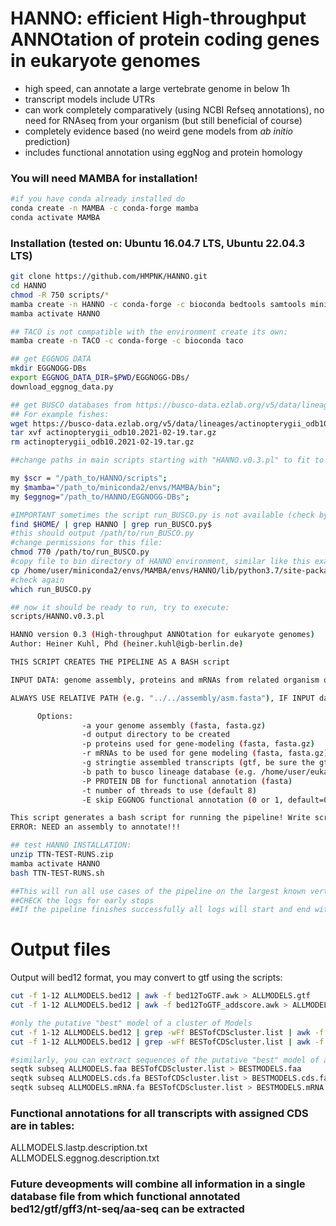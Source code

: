 

# HANNO: efficient High-throughput ANNOtation of protein coding genes in eukaryote genomes
* high speed, can annotate a large vertebrate genome in below 1h  
* transcript models include UTRs  
* can work completely comparatively (using NCBI Refseq annotations), no need for RNAseq from your organism (but still beneficial of course)  
* completely evidence based (no weird gene models from *ab initio* prediction)
* includes functional annotation using eggNog and protein homology


### You will need MAMBA for installation!
```sh
#if you have conda already installed do
conda create -n MAMBA -c conda-forge mamba
conda activate MAMBA
```

### Installation (tested on: Ubuntu 16.04.7 LTS, Ubuntu 22.04.3 LTS)


```sh
git clone https://github.com/HMPNK/HANNO.git
cd HANNO
chmod -R 750 scripts/*
mamba create -n HANNO -c conda-forge -c bioconda bedtools samtools minimap2 miniprot last stringtie eggnog-mapper transdecoder ucsc-gtftogenepred ucsc-genepredtobed busco perl-bioperl
mamba activate HANNO

## TACO is not compatible with the environment create its own:
mamba create -n TACO -c conda-forge -c bioconda taco

## get EGGNOG DATA
mkdir EGGNOGG-DBs
export EGGNOG_DATA_DIR=$PWD/EGGNOGG-DBs/
download_eggnog_data.py

## get BUSCO databases from https://busco-data.ezlab.org/v5/data/lineages/
## For example fishes:
wget https://busco-data.ezlab.org/v5/data/lineages/actinopterygii_odb10.2021-02-19.tar.gz
tar xvf actinopterygii_odb10.2021-02-19.tar.gz
rm actinopterygii_odb10.2021-02-19.tar.gz

##change paths in main scripts starting with "HANNO.v0.3.pl" to fit to your system:

my $scr = "/path_to/HANNO/scripts";
my $mamba="/path_to/miniconda2/envs/MAMBA/bin";
my $eggnog="/path_to/HANNO/EGGNOGG-DBs";

#IMPORTANT sometimes the script run_BUSCO.py is not available (check by "which run_BUSCO.py" !). If it is not available, add it like this to the HANNO environment bin dir:
find $HOME/ | grep HANNO | grep run_BUSCO.py$
#this should output /path/to/run_BUSCO.py
#change permissions for this file:
chmod 770 /path/to/run_BUSCO.py
#copy file to bin directory of HANNO environment, similar like this example:
cp /home/user/miniconda2/envs/MAMBA/envs/HANNO/lib/python3.7/site-packages/busco/run_BUSCO.py /home/user/miniconda2/envs/MAMBA/envs/HANNO/bin/run_BUSCO.py
#check again
which run_BUSCO.py

## now it should be ready to run, try to execute:
scripts/HANNO.v0.3.pl

HANNO version 0.3 (High-throughput ANNOtation for eukaryote genomes)
Author: Heiner Kuhl, Phd (heiner.kuhl@igb-berlin.de)

THIS SCRIPT CREATES THE PIPELINE AS A BASH script

INPUT DATA: genome assembly, proteins and mRNAs from related organism or denovo transcriptome assemblies, gtf from stringtie reference guided transcriptome assembly, BUSCO database

ALWAYS USE RELATIVE PATH (e.g. "../../assembly/asm.fasta"), IF INPUT data is not in current directory!

      Options:
                -a your genome assembly (fasta, fasta.gz)
                -d output directory to be created
                -p proteins used for gene-modeling (fasta, fasta.gz)
                -r mRNAs to be used for gene modeling (fasta, fasta.gz)
                -g stringtie assembled transcripts (gtf, be sure the gtf was created using the genome assembly provided with "-a" )
                -b path to busco lineage database (e.g. /home/user/eukaryota_odb9)
                -P PROTEIN DB for functional annotation (fasta)
                -t number of threads to use (default 8)
                -E skip EGGNOG functional annotation (0 or 1, default=0)

This script generates a bash script for running the pipeline! Write script to file and run by: nohup bash <script> & !
ERROR: NEED an assembly to annotate!!!

## test HANNO INSTALLATION:
unzip TTN-TEST-RUNS.zip
mamba activate HANNO
bash TTN-TEST-RUNS.sh

##This will run all use cases of the pipeline on the largest known vertebrate gene TTN
##CHECK the logs for early stops
##If the pipeline finishes successfully all logs will start and end with a date
```

# Output files
Output will bed12 format, you may convert to gtf using the scripts:
```sh
cut -f 1-12 ALLMODELS.bed12 | awk -f bed12ToGTF.awk > ALLMODELS.gtf
cut -f 1-12 ALLMODELS.bed12 | awk -f bed12ToGTF_addscore.awk > ALLMODELS.gtf # here the score field of CDS will be the total length of the ORF

#only the putative "best" model of a cluster of Models
cut -f 1-12 ALLMODELS.bed12 | grep -wFf BESTofCDScluster.list | awk -f bed12ToGTF.awk > BESTMODELS.gtf
cut -f 1-12 ALLMODELS.bed12 | grep -wFf BESTofCDScluster.list | awk -f bed12ToGTF.awk > BESTMODELS.gtf

#similarly, you can extract sequences of the putative "best" model of a cluster of Models
seqtk subseq ALLMODELS.faa BESTofCDScluster.list > BESTMODELS.faa
seqtk subseq ALLMODELS.cds.fa BESTofCDScluster.list > BESTMODELS.cds.fa
seqtk subseq ALLMODELS.mRNA.fa BESTofCDScluster.list > BESTMODELS.mRNA.fa
```

### Functional annotations for all transcripts with assigned CDS are in tables:
ALLMODELS.lastp.description.txt  
ALLMODELS.eggnog.description.txt

### Future deveopments will combine all information in a single database file from which functional annotated bed12/gtf/gff3/nt-seq/aa-seq can be extracted
